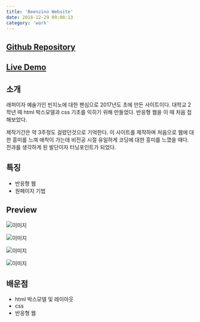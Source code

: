 ```yaml
---
title: 'Beenzino Website'
date: 2018-12-29 09:08:13
category: 'work'
---
```


## [Github Repository](https://github.com/heecheolman/beenzino)
## [Live Demo](http://heecheolman.github.io/beenzino)

## 소개
래퍼이자 예술가인 빈지노에 대한 팬심으로 2017년도 초에 만든 사이트이다. 대학교 2학년 때 html 박스모델과 css 기초를 익히기 위해 만들었다. 반응형 웹을 이 때 처음 접해보았다.

제작기간은 약 3주정도 걸렸던것으로 기억한다. 이 사이트를 제작하며 처음으로 웹에 대한 흥미를 느껴 애착이 가는데 비전공 시절 유일하게 코딩에 대한 흥미를 느꼈을 때다. 전과를 생각하게 된 발단이자 터닝포인트가 되었다.

 
## 특징
* 반응형 웹
* 원페이지 기법

## Preview
![이미지](https://heecheolman.github.io/static/img/preview-1.e4a88b1.png)


![이미지](https://heecheolman.github.io/static/img/preview-3.56dea3a.png)


![이미지](https://heecheolman.github.io/static/img/preview-4.6263f49.png)


![이미지](https://heecheolman.github.io/static/img/preview-5.14d9848.png)

## 배운점
* html 박스모델 및 레이아웃
* css
* 반응형 웹
